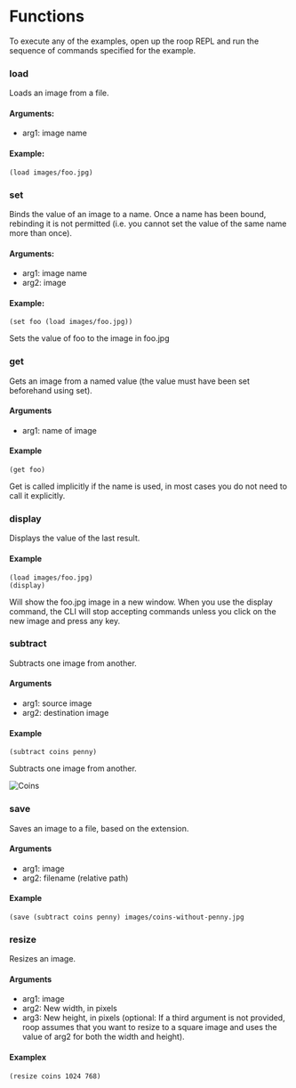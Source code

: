Functions
=========

To execute any of the examples, open up the roop REPL and run the sequence of commands specified for the example.

### load
Loads an image from a file.

#### Arguments:
- arg1: image name

#### Example:
```
(load images/foo.jpg)
```

### set
Binds the value of an image to a name. Once a name has been bound, rebinding it is not permitted (i.e. you cannot set the value of the same name more than once).

#### Arguments:
- arg1: image name
- arg2: image

#### Example:
```
(set foo (load images/foo.jpg))
```
Sets the value of foo to the image in foo.jpg

### get
Gets an image from a named value (the value must have been set beforehand using set).

#### Arguments
- arg1: name of image

#### Example
````
(get foo)
````

Get is called implicitly if the name is used, in most cases you do not need to call it explicitly.

### display
Displays the value of the last result. 

#### Example
```
(load images/foo.jpg)
(display)
```
Will show the foo.jpg image in a new window. When you use the display command, the CLI will stop accepting commands unless you click on the new image and press any key.

### subtract
Subtracts one image from another. 

#### Arguments
- arg1: source image
- arg2: destination image

#### Example
```
(subtract coins penny)
```
Subtracts one image from another.

![Coins](http://psamtani.net/pictures/coins.jpg)

### save 
Saves an image to a file, based on the extension.

#### Arguments
- arg1: image
- arg2: filename (relative path)

#### Example
```
(save (subtract coins penny) images/coins-without-penny.jpg
```

### resize
Resizes an image. 

#### Arguments
- arg1: image
- arg2: New width, in pixels
- arg3: New height, in pixels (optional: If a third argument is not provided, roop assumes that you want to resize to a square image and uses the value of arg2 for both the width and height).

#### Examplex
````
(resize coins 1024 768)
````
